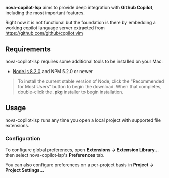 <!--
👋 Hello! As Nova users browse the extensions library, a good README can help them understand what your extension does, how it works, and what setup or configuration it may require.

Not every extension will need every item described below. Use your best judgement when deciding which parts to keep to provide the best experience for your new users.

💡 Quick Tip! As you edit this README template, you can preview your changes by selecting **Extensions → Activate Project as Extension**, opening the Extension Library, and selecting "nova-copilot-lsp" in the sidebar.

Let's get started!
-->

<!--
🎈 Include a brief description of the features your extension provides. For example:
-->

**nova-copilot-lsp** aims to provide deep integration with **Github Copilot**, including the most important features.

Right now it is not functional but the foundation is there by embedding a working copilot language server extracted from https://github.com/github/copilot.vim


## Requirements

<!--
🎈 If your extension depends on external processes or tools that users will need to have, it's helpful to list those and provide links to their installers:
-->

nova-copilot-lsp requires some additional tools to be installed on your Mac:

- [Node.js 8.2.0](https://nodejs.org) and NPM 5.2.0 or newer

<!--
✨ Providing tips, tricks, or other guides for installing or configuring external dependencies can go a long way toward helping your users have a good setup experience:
-->

> To install the current stable version of Node, click the "Recommended for Most Users" button to begin the download. When that completes, double-click the **.pkg** installer to begin installation.

## Usage

<!--
🎈 If your extension provides features that are invoked manually, consider describing those options for users:
-->

nova-copilot-lsp runs any time you open a local project with supported file extensions.


### Configuration

<!--
🎈 If your extension offers global- or workspace-scoped preferences, consider pointing users toward those settings. For example:
-->

To configure global preferences, open **Extensions → Extension Library...** then select nova-copilot-lsp's **Preferences** tab.

You can also configure preferences on a per-project basis in **Project → Project Settings...**

<!--
👋 That's it! Happy developing!

P.S. If you'd like, you can remove these comments before submitting your extension 😉
-->
